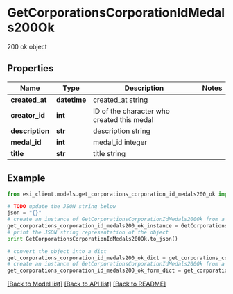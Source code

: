 # GetCorporationsCorporationIdMedals200Ok

200 ok object

## Properties

Name | Type | Description | Notes
------------ | ------------- | ------------- | -------------
**created_at** | **datetime** | created_at string | 
**creator_id** | **int** | ID of the character who created this medal | 
**description** | **str** | description string | 
**medal_id** | **int** | medal_id integer | 
**title** | **str** | title string | 

## Example

```python
from esi_client.models.get_corporations_corporation_id_medals200_ok import GetCorporationsCorporationIdMedals200Ok

# TODO update the JSON string below
json = "{}"
# create an instance of GetCorporationsCorporationIdMedals200Ok from a JSON string
get_corporations_corporation_id_medals200_ok_instance = GetCorporationsCorporationIdMedals200Ok.from_json(json)
# print the JSON string representation of the object
print GetCorporationsCorporationIdMedals200Ok.to_json()

# convert the object into a dict
get_corporations_corporation_id_medals200_ok_dict = get_corporations_corporation_id_medals200_ok_instance.to_dict()
# create an instance of GetCorporationsCorporationIdMedals200Ok from a dict
get_corporations_corporation_id_medals200_ok_form_dict = get_corporations_corporation_id_medals200_ok.from_dict(get_corporations_corporation_id_medals200_ok_dict)
```
[[Back to Model list]](../README.md#documentation-for-models) [[Back to API list]](../README.md#documentation-for-api-endpoints) [[Back to README]](../README.md)


